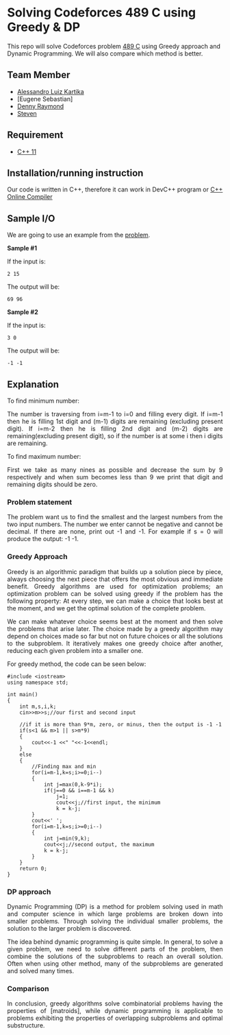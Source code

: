 # Solving Codeforces 489 C using Greedy & DP
This repo will solve Codeforces problem [489 C](https://codeforces.com/problemset/problem/489/C) using Greedy approach and Dynamic Programming. We will also compare which method is better.

## Team Member
- [Alessandro Luiz Kartika](http://codeforces.com/profile/Elderhawk)
- [Eugene Sebastian]
- [Denny Raymond](http://codeforces.com/profile/dendenray)
- [Steven](http://codeforces.com/profile/Steve2015) 

## Requirement
- [C++ 11](https://osdn.net/projects/sfnet_tdm-gcc/)

## Installation/running instruction
Our code is written in C++, therefore it can work in DevC++ program or [C++ Online Compiler](https://www.onlinegdb.com/online_c++_compiler)

## Sample I/O
We are going to use an example from the [problem](https://codeforces.com/contest/489/problem/C).

**Sample #1**

If the input is:

```
2 15
```

The output will be:

```
69 96
```

**Sample #2**

If the input is:

```
3 0
```

The output will be:

```
-1 -1
```

## Explanation
To find minimum number:

<p align="justify">
The number is traversing from i=m-1 to i=0 and filling every digit. If i=m-1 then he is filling 1st digit and (m-1) digits are remaining (excluding present digit). If i=m-2 then he is filling 2nd digit and (m-2) digits are remaining(excluding present digit), so if the number is at some i then i digits are remaining.

To find maximum number:

<p align="justify">
First we take as many nines as possible and decrease the sum by 9 respectively and when sum becomes less than 9 we print that digit and remaining digits should be zero.

### Problem statement
<p align="justify">
The problem want us to find the smallest and the largest numbers from the two input numbers. The number we enter cannot be negative and cannot be decimal. If there are none, print out -1 and -1. For example if s = 0 will produce the output: -1 -1.

### Greedy Approach
<p align="justify">
Greedy is an algorithmic paradigm that builds up a solution piece by piece, always choosing the next piece that offers the most obvious and immediate benefit. Greedy algorithms are used for optimization problems; an optimization problem can be solved using greedy if the problem has the following property: At every step, we can make a choice that looks best at the moment, and we get the optimal solution of the complete problem.

<p align="justify">
We can make whatever choice seems best at the moment and then solve the problems that arise later. The choice made by a greedy algorithm may depend on choices made so far but not on future choices or all the solutions to the subproblem. It iteratively makes one greedy choice after another, reducing each given problem into a smaller one.

For greedy method, the code can be seen below:

```
#include <iostream>
using namespace std;

int main()
{
    int m,s,i,k;
    cin>>m>>s;//our first and second input
    
    //if it is more than 9*m, zero, or minus, then the output is -1 -1
    if(s<1 && m>1 || s>m*9)
    {
        cout<<-1 <<" "<<-1<<endl;
    }
    else
    {
        //Finding max and min
        for(i=m-1,k=s;i>=0;i--)
        {
            int j=max(0,k-9*i);
            if(j==0 && i==m-1 && k)
                j=1;
                cout<<j;//first input, the minimum
                k = k-j;
        }
        cout<<' ';
        for(i=m-1,k=s;i>=0;i--)
        {
            int j=min(9,k);
            cout<<j;//second output, the maximum
            k = k-j;
        }
    }
    return 0;
}
```

### DP approach
<p align="justify">
Dynamic Programming (DP) is a method for problem solving used in math and computer science in which large problems are broken down into smaller problems. Through solving the individual smaller problems, the solution to the larger problem is discovered.

<p align="justify">
The idea behind dynamic programming is quite simple. In general, to solve a given problem, we need to solve different parts of the problem, then combine the solutions of the subproblems to reach an overall solution. Often when using other method, many of the subproblems are generated and solved many times.

### Comparison
<p align="justify">
In conclusion, greedy algorithms solve combinatorial problems having the properties of [matroids], while dynamic programming is applicable to problems exhibiting the properties of overlapping subproblems and optimal substructure.

[matroid]: (https://en.wikipedia.org/wiki/Matroid)

